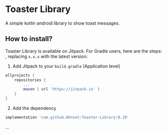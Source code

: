 # Toaster Library

A simple kotlin android library to show toast messages.

## How to install?

Toaster Library is available on Jitpack.
For Gradle users, here are the steps: , replacing `x.x.x` with the latest version:

1. Add Jitpack to your `build.gradle` (Application level)

```groovy
allprojects {
    repositories {
        ...
        maven { url 'https://jitpack.io' }
    }
}
```

2. Add the dependency

```groovy
implementation 'com.github.Ahnset:Toaster-Library:0.10'
```

...